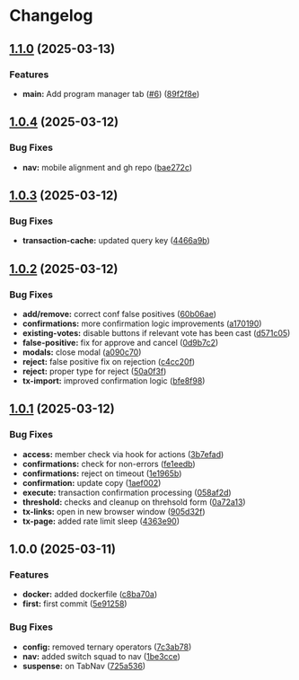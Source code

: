 # Changelog

## [1.1.0](https://github.com/Squads-Protocol/public-v3-client/compare/v1.0.4...v1.1.0) (2025-03-13)


### Features

* **main:** Add program manager tab ([#6](https://github.com/Squads-Protocol/public-v3-client/issues/6)) ([89f2f8e](https://github.com/Squads-Protocol/public-v3-client/commit/89f2f8e25d16a7535a22c26cfa2a8a5bcbe76afb))

## [1.0.4](https://github.com/Squads-Protocol/public-v3-client/compare/v1.0.3...v1.0.4) (2025-03-12)


### Bug Fixes

* **nav:** mobile alignment and gh repo ([bae272c](https://github.com/Squads-Protocol/public-v3-client/commit/bae272c4414344edaf7881ac54fa88afe100c17c))

## [1.0.3](https://github.com/Squads-Protocol/public-v3-client/compare/v1.0.2...v1.0.3) (2025-03-12)


### Bug Fixes

* **transaction-cache:** updated query key ([4466a9b](https://github.com/Squads-Protocol/public-v3-client/commit/4466a9b86bd91d650c63ba1fdd36dc75eeddf760))

## [1.0.2](https://github.com/Squads-Protocol/public-v3-client/compare/v1.0.1...v1.0.2) (2025-03-12)


### Bug Fixes

* **add/remove:** correct conf false positives ([60b06ae](https://github.com/Squads-Protocol/public-v3-client/commit/60b06ae0f401153975c49d30c70e56300f08933e))
* **confirmations:** more confirmation logic improvements ([a170190](https://github.com/Squads-Protocol/public-v3-client/commit/a1701904221c9a420267df2f87df3bf682367bfb))
* **existing-votes:** disable buttons if relevant vote has been cast ([d571c05](https://github.com/Squads-Protocol/public-v3-client/commit/d571c053af08b177197c1b8d6e6d679cfdc3bd5f))
* **false-positive:** fix for approve and cancel ([0d9b7c2](https://github.com/Squads-Protocol/public-v3-client/commit/0d9b7c25ddd6572196f83dffcf5c7445dfca56fb))
* **modals:** close modal ([a090c70](https://github.com/Squads-Protocol/public-v3-client/commit/a090c709e60604c4987594566fd0bbc2aeaf10ea))
* **reject:** false positive fix on rejection ([c4cc20f](https://github.com/Squads-Protocol/public-v3-client/commit/c4cc20ff5bdda0dc872e4e6cb9da516ecae76629))
* **reject:** proper type for reject ([50a0f3f](https://github.com/Squads-Protocol/public-v3-client/commit/50a0f3ffa439de46579fa7520c3d1c439c9624e8))
* **tx-import:** improved confirmation logic ([bfe8f98](https://github.com/Squads-Protocol/public-v3-client/commit/bfe8f98f302f6eda707e939b59366b2ffd7c53a5))

## [1.0.1](https://github.com/Squads-Protocol/public-v3-client/compare/v1.0.0...v1.0.1) (2025-03-12)


### Bug Fixes

* **access:** member check via hook for actions ([3b7efad](https://github.com/Squads-Protocol/public-v3-client/commit/3b7efad78bcf436a0d0489d3c600fec01eda6497))
* **confirmations:** check for non-errors ([fe1eedb](https://github.com/Squads-Protocol/public-v3-client/commit/fe1eedb6058ab3a95c243c581a03cd1393850125))
* **confirmations:** reject on timeout ([1e1965b](https://github.com/Squads-Protocol/public-v3-client/commit/1e1965be5279adb9aeae41258f6065e894cb9c14))
* **confirmation:** update copy ([1aef002](https://github.com/Squads-Protocol/public-v3-client/commit/1aef0028b482d95808c0d96c33d48be2b56db1f8))
* **execute:** transaction confirmation processing ([058af2d](https://github.com/Squads-Protocol/public-v3-client/commit/058af2d4dd19908af2808d227df193c742a8112c))
* **threshold:** checks and cleanup on threhsold form ([0a72a13](https://github.com/Squads-Protocol/public-v3-client/commit/0a72a1371f10c9b9f0c0594cc30d8b8ad3fec9a3))
* **tx-links:** open in new browser window ([905d32f](https://github.com/Squads-Protocol/public-v3-client/commit/905d32fa51710dd74f0cea5325d34d067fb68503))
* **tx-page:** added rate limit sleep ([4363e90](https://github.com/Squads-Protocol/public-v3-client/commit/4363e904c9dc784553e6de685cce04855b89dcf4))

## 1.0.0 (2025-03-11)


### Features

* **docker:** added dockerfile ([c8ba70a](https://github.com/Squads-Protocol/public-v3-client/commit/c8ba70ad5317b22fc7c2e340d903d9db53e9cea8))
* **first:** first commit ([5e91258](https://github.com/Squads-Protocol/public-v3-client/commit/5e9125875909f2d58b30a61d38998b791ad9e69f))


### Bug Fixes

* **config:** removed ternary operators ([7c3ab78](https://github.com/Squads-Protocol/public-v3-client/commit/7c3ab78a5d36ffb491787088b1102b07c1666105))
* **nav:** added switch squad to nav ([1be3cce](https://github.com/Squads-Protocol/public-v3-client/commit/1be3cce412cc5f0e2c8ee0aad3593651a79af21f))
* **suspense:** on TabNav ([725a536](https://github.com/Squads-Protocol/public-v3-client/commit/725a53650f81b1b05968e8050e1a0e7f0a47c1ba))
